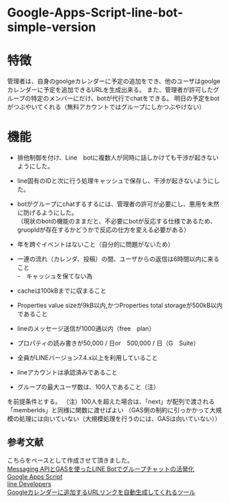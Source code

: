 # Google-Apps-Script-line-bot-simple-version

# 特徴
管理者は、自身のgoolgeカレンダーに予定の追加をでき、他のユーザはgoolgeカレンダーに予定を追加できるURLを生成出来る。
また、管理者が許可したグループの特定のメンバーにだけ、botが代行でchatをできる。
明日の予定をbotがつぶやいてくれる（無料アカウントではグループにしかつぶやけない）

# 機能  
* 排他制御を付け、Line　botに複数人が同時に話しかけても干渉が起きないようにした。 
- line固有のIDと次に行う処理キャッシュで保存し、干渉が起きないようにした。 
* botがグループにchatするするには、管理者の許可が必要にし、悪用を未然に防げるようにした。   
（現状のbotの機能のままだと、不必要にbotが反応する仕様であるため、gruopIdが存在するかどうかで反応の仕方を変える必要がある）

* 年を跨ぐイベントはないこと（自分的に問題がないため）    
* 一連の流れ（カレンダ、投稿）の間、ユーザからの返信は6時間以内に来ること    
-　キャッシュを保てない為   
* cacheは100kBまでに収まること   
* Properties value sizeが9kB以内,かつProperties total storageが500kB以内であること
* lineのメッセージ送信が1000通以内（free　plan）
* プロパティの読み書きが50,000 / 日or　500,000 / 日（G　Suite）
* 全員がLINEバージョン7.4.x以上を利用していること
* lineアカウントは承認済みであること
* グループの最大ユーザ数は、100人であること（注）

を前提条件とする。
（注）100人を超えた場合は、「next」が配列で渡される
「memberIds」と同様に関数に渡せばよい
（GAS側の制約に引っかかって大規模の処理には向いていない（大規模処理を行うのには、GASは向いていない））


## 参考文献  
こちらをベースとして作成させて頂きました。  
[Messaging APIとGASを使ったLINE Botでグループチャットの活発化](https://qiita.com/MxShun/items/7a563a795d41cdc0f1dc)    
[Google Apps Script](https://developers.google.com/apps-script)   
[line Developers](https://developers.line.biz/ja/docs/)   
[Googleカレンダーに追加するURLリンクを自動生成してくれるツール](http://webasterisk.sakura.ne.jp/wp/googlecalendar_eventbuttonsgenerator/)   
